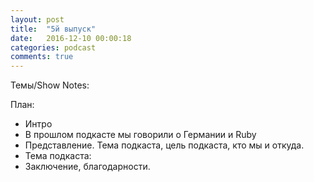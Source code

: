 ```yaml
---
layout: post
title:  "5й выпуск"
date:   2016-12-10 00:00:18
categories: podcast
comments: true
---
```


Темы/Show Notes:

План:

- Интро
- В прошлом подкасте мы говорили о Германии и Ruby
- Представление. Тема подкаста, цель подкаста, кто мы и откуда.
- Тема подкаста: 
- Заключение, благодарности. 

